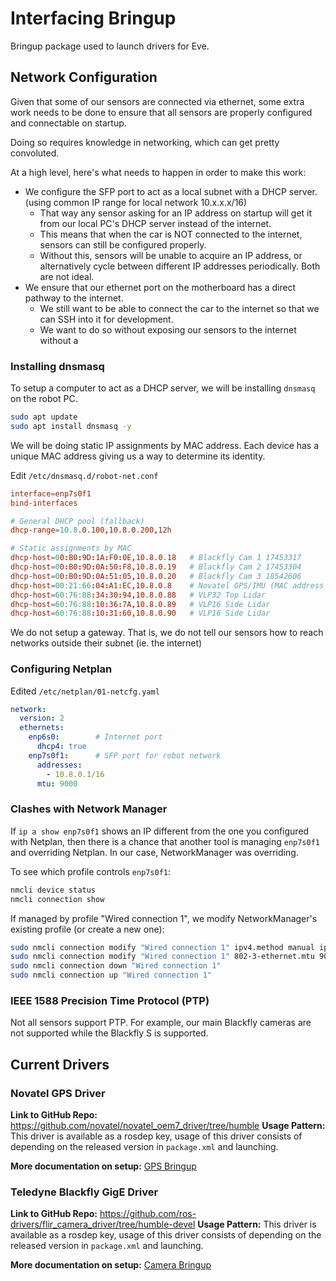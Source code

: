 # Interfacing Bringup

Bringup package used to launch drivers for Eve.

## Network Configuration
Given that some of our sensors are connected via ethernet, some extra work needs to be done to ensure that all sensors are properly configured and connectable on startup.

Doing so requires knowledge in networking, which can get pretty convoluted.

At a high level, here's what needs to happen in order to make this work:
- We configure the SFP port to act as a local subnet with a DHCP server. (using common IP range for local network 10.x.x.x/16)
  - That way any sensor asking for an IP address on startup will get it from our local PC's DHCP server instead of the internet.
  - This means that when the car is NOT connected to the internet, sensors can still be configured properly.
  - Without this, sensors will be unable to acquire an IP address, or alternatively cycle between different IP addresses periodically. Both are not ideal.
- We ensure that our ethernet port on the motherboard has a direct pathway to the internet.
  - We still want to be able to connect the car to the internet so that we can SSH into it for development.
  - We want to do so without exposing our sensors to the internet without a

### Installing dnsmasq
To setup a computer to act as a DHCP server, we will be installing `dnsmasq` on the robot PC.

```bash
sudo apt update
sudo apt install dnsmasq -y
```

We will be doing static IP assignments by MAC address. Each device has a unique MAC address giving us a way to determine its identity.

Edit `/etc/dnsmasq.d/robot-net.conf`

```conf
interface=enp7s0f1
bind-interfaces

# General DHCP pool (fallback)
dhcp-range=10.8.0.100,10.8.0.200,12h

# Static assignments by MAC
dhcp-host=00:B0:9D:1A:F0:0E,10.8.0.18   # Blackfly Cam 1 17453317
dhcp-host=00:B0:9D:0A:50:F8,10.8.0.19   # Blackfly Cam 2 17453304
dhcp-host=00:B0:9D:0A:51:05,10.8.0.20   # Blackfly Cam 3 18542606
dhcp-host=00:21:66:04:A1:EC,10.8.0.8    # Novatel GPS/IMU (MAC address on the GPS receiver is wrong by 1 byte)
dhcp-host=60:76:88:34:30:94,10.8.0.88   # VLP32 Top Lidar
dhcp-host=60:76:88:10:36:7A,10.8.0.89   # VLP16 Side Lidar
dhcp-host=60:76:88:10:31:60,10.8.0.90   # VLP16 Side Lidar
```

We do not setup a gateway. That is, we do not tell our sensors how to reach networks outside their subnet (ie. the internet)

### Configuring Netplan
Edited `/etc/netplan/01-netcfg.yaml`

```yaml
network:
  version: 2
  ethernets:
    enp6s0:        # Internet port
      dhcp4: true
    enp7s0f1:      # SFP port for robot network
      addresses:
        - 10.8.0.1/16
      mtu: 9000
```

### Clashes with Network Manager
If `ip a show enp7s0f1` shows an IP different from the one you configured with Netplan, then there is a chance that another tool is managing `enp7s0f1` and overriding Netplan. In our case, NetworkManager was overriding.

To see which profile controls `enp7s0f1`:

```bash
nmcli device status
nmcli connection show
```

If managed by profile "Wired connection 1", we modify NetworkManager's existing profile (or create a new one):

```bash
sudo nmcli connection modify "Wired connection 1" ipv4.method manual ipv4.addresses 10.8.0.1/16
sudo nmcli connection modify "Wired connection 1" 802-3-ethernet.mtu 9000
sudo nmcli connection down "Wired connection 1"
sudo nmcli connection up "Wired connection 1"
```

### IEEE 1588 Precision Time Protocol (PTP)


Not all sensors support PTP. For example, our main Blackfly cameras are not supported while the Blackfly S is supported.

## Current Drivers

### Novatel GPS Driver
**Link to GitHub Repo:** https://github.com/novatel/novatel_oem7_driver/tree/humble
**Usage Pattern:** This driver is available as a rosdep key, usage of this driver consists of depending on the released version in `package.xml` and launching.

**More documentation on setup:** [GPS Bringup](../sensor_interfacing/gps_bringup.md)

### Teledyne Blackfly GigE Driver
**Link to GitHub Repo:** https://github.com/ros-drivers/flir_camera_driver/tree/humble-devel
**Usage Pattern:** This driver is available as a rosdep key, usage of this driver consists of depending on the released version in `package.xml` and launching.

**More documentation on setup:** [Camera Bringup](../sensor_interfacing/camera_bringup.md)
